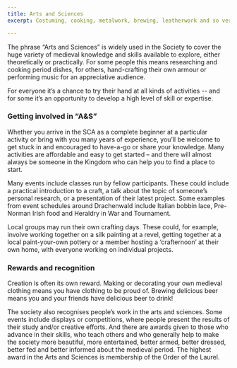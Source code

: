 ```yaml
---
title: Arts and Sciences
excerpt: Costuming, cooking, metalwork, brewing, leatherwork and so very, very much more

---
```

The phrase “Arts and Sciences” is widely used in the Society to cover the huge variety of medieval knowledge and skills available to explore, either theoretically or practically. For some people this means researching and cooking period dishes, for others, hand-crafting their own armour or performing music for an appreciative audience. 

For everyone it’s a chance to try their hand at all kinds of activities -- and for some it’s an opportunity to develop a high level of skill or expertise.

### Getting involved in “A&S”

Whether you arrive in the SCA as a complete beginner at a particular activity or bring with you many years of experience, you’ll be welcome to get stuck in and encouraged to have-a-go or share your knowledge. Many activities are affordable and easy to get started – and there will almost always be someone in the Kingdom who can help you to find a place to start. 

Many events include classes run by fellow participants. These could include a practical introduction to a craft, a talk about the topic of someone’s personal research, or a presentation of their latest project. Some examples from event schedules around Drachenwald include Italian bobbin lace, Pre-Norman Irish food and Heraldry in War and Tournament. 

Local groups may run their own crafting days. These could, for example, involve working together on a silk painting at a revel, getting together at a local paint-your-own pottery or a member hosting a ‘crafternoon’ at their own home, with everyone working on individual projects.

### Rewards and recognition

Creation is often its own reward. Making or decorating your own medieval clothing means you have clothing to be proud of. Brewing delicious beer means you and your friends have delicious beer to drink!

The society also recognises people’s work in the arts and sciences. Some events include displays or competitions, where people present the results of their study and/or creative efforts. And there are awards given to those who advance in their skills, who teach others and who generally help to make the society more beautiful, more entertained, better armed, better dressed, better fed and better informed about the medieval period. The highest award in the Arts and Sciences is membership of the Order of the Laurel.
